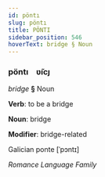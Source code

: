 ```yaml
---
id: pöntı
slug: pöntı
title: PÖNTI
sidebar_position: 546
hoverText: bridge § Noun
---
```


### pöntı&emsp;<span kind="abugida">ʋ̃ıcȷ</span>

*bridge* **§** Noun

**Verb**: to be a bridge

**Noun**: bridge

**Modifier**: bridge-related

Galician ponte [ˈpɔntɪ]

*Romance Language Family*